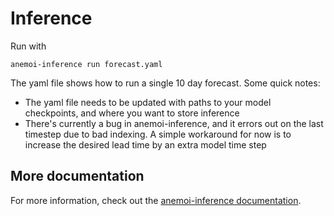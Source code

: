 # Inference

Run with

```
anemoi-inference run forecast.yaml
```

The yaml file shows how to run a single 10 day forecast.
Some quick notes:

* The yaml file needs to be updated with paths to your model checkpoints, and
  where you want to store inference
* There's currently a bug in anemoi-inference, and it errors out on the last
  timestep due to bad indexing. A simple workaround for now is to increase
  the desired lead time by an extra model time step


## More documentation

For more information, check out the
[anemoi-inference documentation](https://anemoi.readthedocs.io/projects/inference/en/latest/).
